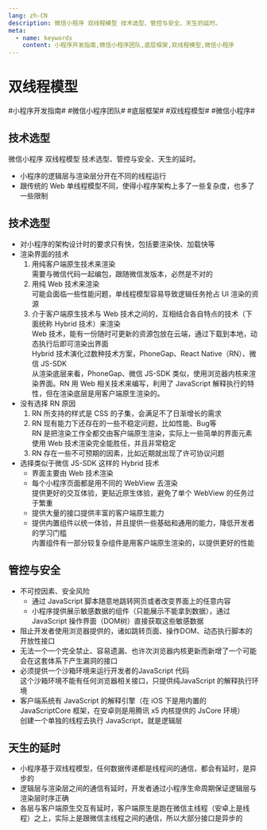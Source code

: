 ```yaml
---
lang: zh-CN
description: 微信小程序 双线程模型 技术选型、管控与安全、天生的延时。
meta:
  - name: keywords
    content: 小程序开发指南,微信小程序团队,底层框架,双线程模型,微信小程序
---
```


# 双线程模型

\#小程序开发指南#
\#微信小程序团队#
\#底层框架#
\#双线程模型#
\#微信小程序#

## 技术选型
微信小程序 双线程模型 技术选型、管控与安全、天生的延时。

* 小程序的逻辑层与渲染层分开在不同的线程运行
* 跟传统的 Web 单线程模型不同，使得小程序架构上多了一些复杂度，也多了一些限制

## 技术选型

* 对小程序的架构设计时的要求只有快，包括要渲染快、加载快等
* 渲染界面的技术
    1. 用纯客户端原生技术来渲染  
       需要与微信代码一起编包，跟随微信发版本，必然是不对的
    1. 用纯 Web 技术来渲染  
       可能会面临一些性能问题，单线程模型容易导致逻辑任务抢占 UI 渲染的资源
    1. 介于客户端原生技术与 Web 技术之间的，互相结合各自特点的技术（下面统称 Hybrid 技术）来渲染  
       Web 技术，能有一份随时可更新的资源包放在云端，通过下载到本地，动态执行后即可渲染出界面  
       Hybrid 技术演化过数种技术方案，PhoneGap、React Native（RN）、微信 JS-SDK  
       从渲染底层来看，PhoneGap、微信 JS-SDK 类似，使用浏览器内核来渲染界面。RN 用 Web 相关技术来编写，利用了 JavaScript 解释执行的特性，但在渲染底层是用客户端原生渲染的。
* 没有选择 RN 原因
    1. RN 所支持的样式是 CSS 的子集，会满足不了日渐增长的需求
    1. RN 现有能力下还存在的一些不稳定问题，比如性能、Bug等  
    RN 是把渲染工作全都交由客户端原生渲染，实际上一些简单的界面元素使用 Web 技术渲染完全能胜任，并且非常稳定
    1. RN 存在一些不可预期的因素，比如近期就出现了许可协议问题
* 选择类似于微信 JS-SDK 这样的 Hybrid 技术
  * 界面主要由 Web 技术渲染
  * 每个小程序页面都是用不同的 WebView 去渲染  
    提供更好的交互体验，更贴近原生体验，避免了单个 WebView 的任务过于繁重
  * 提供大量的接口提供丰富的客户端原生能力
  * 提供内置组件以统一体验，并且提供一些基础和通用的能力，降低开发者的学习门槛  
    内置组件有一部分较复杂组件是用客户端原生渲染的，以提供更好的性能

## 管控与安全

* 不可控因素、安全风险
  * 通过 JavaScript 脚本随意地跳转网页或者改变界面上的任意内容
  * 小程序提供展示敏感数据的组件（只能展示不能拿到数据），通过JavaScript 操作界面（DOM树）直接获取这些敏感数据
* 阻止开发者使用浏览器提供的，诸如跳转页面、操作DOM、动态执行脚本的开放性接口
* 无法一个一个完全禁止、容易遗漏、也许次浏览器内核更新而新增了一个可能会在这套体系下产生漏洞的接口
* 必须提供一个沙箱环境来运行开发者的JavaScript 代码  
  这个沙箱环境不能有任何浏览器相关接口，只提供纯JavaScript 的解释执行环境
* 客户端系统有 JavaScript 的解释引擎（在 iOS 下是用内置的 JavaScriptCore 框架，在安卓则是用腾讯 x5 内核提供的 JsCore 环境）  
  创建一个单独的线程去执行 JavaScript，就是逻辑层

## 天生的延时

* 小程序基于双线程模型，任何数据传递都是线程间的通信，都会有延时，是异步的
* 逻辑层与渲染层之间的通信有延时，开发者通过小程序生命周期保证逻辑层与渲染层时序正确
* 各层与客户端原生交互有延时，客户端原生是跑在微信主线程（安卓上是线程）之上，实际上是跟微信主线程之间的通信，所以大部分接口是异步的
